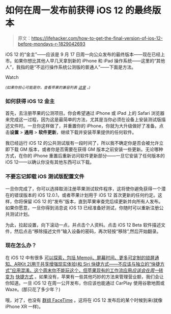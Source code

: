 # 如何在周一发布前获得 iOS 12 的最终版本

> 原文：<https://lifehacker.com/how-to-get-the-final-version-of-ios-12-before-mondays-r-1829042693>

iOS 12 的“金主”——应该是 9 月 17 日周一向公众发布的最终版本——现在已经上市。如果你想比其他人早几天拿到新的 iPhone 和 iPad 操作系统——这里的“其他人”，我指的是“不运行操作系统公测版的普通人”——下面是方法。

Watch

<small>*(如果你担心可能是你，查看苹果的兼容列表*</small> [<small>*这里*</small>](https://www.apple.com/ios/ios-12/) <small>*。)*</small>

### 如何获得 iOS 12 金主

首先，去注册苹果的公测项目。你会希望通过 iPhone 或 iPad 上的 Safari 浏览器来完成这一过程，因为这是最简单的方法，尤其是当你必须在设备上安装测试版描述文件时。一旦你这样做了，并重置你的 iPhone，你就为大升级做好了准备。点击**设置** > **通用** > **软件更新**，继续下载并安装苹果提供的任何软件。

我已经运行 iOS 12 的公共测试版有一段时间了，所以我不确定你是否会被允许立即下载 GM 版本，或者你是否需要在获得 GM 版本之前安装一些更新。无论哪种方式，在你的 iPhone 重置后重新访问软件更新部分——一旦它安装了任何版本的 iOS 12——以确认你没有其他东西可以下载。

### 不要忘记卸载 iOS 测试版配置文件

一旦你完成了，你可以选择取消注册苹果测试软件程序，这将使你避免获得一个潜在的错误版本的 iOS 12.0.1，或者苹果计划用于 iOS 12 首次更新的任何约定。这样，你将保留 iOS 12 的“发布”版本，直到苹果审查完后续更新并向所有人发布。如果你愿意，一旦你得到消息说 iOS 13 已经准备好测试，你随时可以重新注册公共测试计划。

为此，拉起设置，向下滚动一点，并点击个人资料。点击 iOS 12 Beta 软件描述文件，然后点击“移除描述文件”输入设备的密码，再次轻按“移除”,然后开始翻录。

### 现在怎么办？

在 iOS 12 中有很多 [可以探索，包括 Memoji、屏幕时间、更多可定制的锁屏通知、ARKit 2(用于共享增强现实体验)和 Siri 快捷方式——不应该与独立的“快捷方式”应用混淆。这个周末你不能玩这个，但苹果现有的工作流应用*应该会在周一*转变为](https://lifehacker.com/the-first-things-you-should-try-in-apples-public-beta-f-1827134086) [快捷方式](https://www.apple.com/siri/) 。如果没有，苹果有一些其他巧妙的方法来管理营业额，我们会让你知道。一旦 iOS 12 在周一公开发布，你应该也能通过 CarPlay 使用谷歌地图或 Waze。(那只花了多少年？)

哦，对了，也没有 [群组 FaceTime](https://gizmodo.com/group-facetime-is-finally-a-thing-1826542848) 。这将在 iOS 12 发布后的某个时候到来(就像 iPhone XR 一样)。